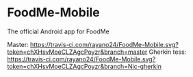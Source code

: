 # FoodMe-Mobile
The official Android app for FoodMe

Master: https://travis-ci.com/rayano24/FoodMe-Mobile.svg?token=chXHsvMoeCLZAgcPoyzr&branch=master
Gherkin tess: https://travis-ci.com/rayano24/FoodMe-Mobile.svg?token=chXHsvMoeCLZAgcPoyzr&branch=Nic-gherkin
